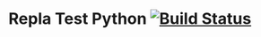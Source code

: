 # Repla Test Python [![Build Status](https://travis-ci.org/repla-app/repla-test-python.svg?branch=master)](https://travis-ci.org/repla-app/repla-test-python)

